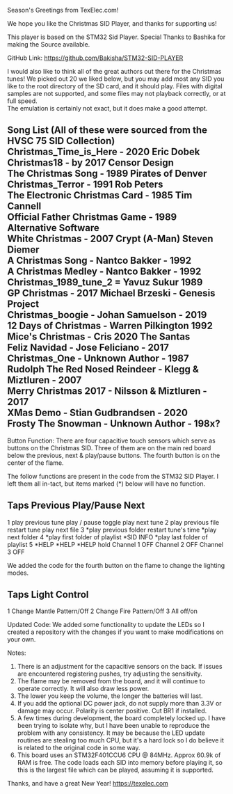 Season's Greetings from TexElec.com!

We hope you like the Christmas SID Player, and thanks for supporting us!  

This player is based on the STM32 Sid Player. Special Thanks to Bashika 
for making the Source available.

GitHub Link: https://github.com/Bakisha/STM32-SID-PLAYER

I would also like to think all of the great authors out there for the Christmas
tunes!  We picked out 20 we liked below, but you may add most any SID you like to 
the root directory of the SD card, and it should play.  Files with digital samples
are not supported, and some files may not playback correctly, or at full speed.  
The emulation is certainly not exact, but it does make a good attempt.  

Song List (All of these were sourced from the HVSC 75 SID Collection)
Christmas_Time_is_Here - 2020 Eric Dobek<br>
Christmas18 - by 2017 Censor Design <br>
The Christmas Song - 1989 Pirates of Denver<br>
Christmas_Terror - 1991 Rob Peters<br>
The Electronic Christmas Card - 1985 Tim Cannell<br>
Official Father Christmas Game - 1989 Alternative Software<br>
White Christmas - 2007 Crypt (A-Man) Steven Diemer<br>
A Christmas Song - Nantco Bakker - 1992<br>
A Christmas Medley - Nantco Bakker - 1992<br>
Christmas_1989_tune_2 = Yavuz Sukur 1989<br>
GP Christmas - 2017 Michael Brzeski - Genesis Project<br>
Christmas_boogie -  Johan Samuelson - 2019<br>
12 Days of Christmas - Warren Pilkington 1992<br>
Mice's Christmas - Cris 2020 The Santas<br>
Feliz Navidad - Jose Feliciano - 2017<br>
Christmas_One - Unknown Author - 1987<br>
Rudolph The Red Nosed Reindeer - Klegg & Miztluren - 2007<br>
Merry Christmas 2017 - Nilsson & Miztluren - 2017<br>
XMas Demo - Stian Gudbrandsen - 2020<br>
Frosty The Snowman - Unknown Author - 198x?<br>
--------------------------------------------------------------------------------------

Button Function:
There are four capacitive touch sensors which serve as buttons on the
Christmas SID.  Three of them are on the main red board below the previous,
next & play/pause buttons.  The fourth button is on the center of the flame.

The follow functions are present in the code from the STM32 SID Player.  I 
left them all in-tact, but items marked (*) below will have no function.

Taps  Previous                       Play/Pause           Next
--------------------------------------------------------------------------------------
1     play previous tune             play / pause toggle  play next tune
2     play previous file             restart tune         play next file
3     *play previous folder          restart tune's time  *play next folder
4     *play first folder of playlist *SID INFO            *play last folder of playlist
5     *HELP                          *HELP                *HELP
hold  Channel 1 OFF                  Channel 2 OFF        Channel 3 OFF

We added the code for the fourth button on the flame to change the lighting modes.

Taps  Light Control
---------------------------
1     Change Mantle Pattern/Off
2     Change Fire Pattern/Off
3     All off/on

Updated Code:
We added some functionality to update the LEDs so I created a repository 
with the changes if you want to make modifications on your own.

Notes:
1. There is an adjustment for the capacitive sensors on the back.  If issues
   are encountered registering pushes, try adjusting the sensitivity.
2. The flame may be removed from the board, and it will continue to operate
   correctly. It will also draw less power.
3. The lower you keep the volume, the longer the batteries will last. 
4. If you add the optional DC power jack, do not supply more than 3.3V or 
   damage may occur.  Polarity is center positive. Cut BR1 if installed.
5. A few times during development, the board completely locked up.  I have
   been trying to isolate why, but I have been unable to reproduce the 
   problem with any consistency. It may be because the LED update routines
   are stealing too much CPU, but it's a hard lock so I do believe it is
   related to the original code in some way.
6. This board uses an STM32F401CCU6 CPU @ 84MHz. Approx 60.9k of RAM is
   free. The code loads each SID into memory before playing it, so this is 
   the largest file which can be played, assuming it is supported. 

Thanks, and have a great New Year!
https://texelec.com
